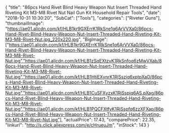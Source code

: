 {
	"title": "86pcs Hand Rivet Blind Heavy Weapon Nut Insert Threaded Hand Riveting Kit M3-M8 Rivet Nut Nail Gun Kit Household Repair Tools",
	"date": "2018-10-31 10:30:20",
	"SubCat": ["Tools"],
	"categories": ["Riveter Guns"],
	"thumbnailImage": "https://ae01.alicdn.com/kf/HLB1kr9GXErrK1RkSne1q6ArVVXa0/86pcs-Hand-Rivet-Blind-Heavy-Weapon-Nut-Insert-Threaded-Hand-Riveting-Kit-M3-M8-Rivet-Nut.jpg_220x220.jpg",
	"BigImage": ["https://ae01.alicdn.com/kf/HLB1kr9GXErrK1RkSne1q6ArVVXa0/86pcs-Hand-Rivet-Blind-Heavy-Weapon-Nut-Insert-Threaded-Hand-Riveting-Kit-M3-M8-Rivet-Nut.jpg","https://ae01.alicdn.com/kf/HLB1zSqEXtzvK1RkSnfoq6zMwVXab/86pcs-Hand-Rivet-Blind-Heavy-Weapon-Nut-Insert-Threaded-Hand-Riveting-Kit-M3-M8-Rivet-Nut.jpg","https://ae01.alicdn.com/kf/HLB1HtiEXynrK1RjSsziq6xptpXaO/86pcs-Hand-Rivet-Blind-Heavy-Weapon-Nut-Insert-Threaded-Hand-Riveting-Kit-M3-M8-Rivet-Nut.jpg","https://ae01.alicdn.com/kf/HLB1CuSFXyzxK1RjSspjq6AS.pXag/86pcs-Hand-Rivet-Blind-Heavy-Weapon-Nut-Insert-Threaded-Hand-Riveting-Kit-M3-M8-Rivet-Nut.jpg","https://ae01.alicdn.com/kf/HLB1PQCFXtfvK1RjSspfq6zzXFXap/86pcs-Hand-Rivet-Blind-Heavy-Weapon-Nut-Insert-Threaded-Hand-Riveting-Kit-M3-M8-Rivet-Nut.jpg"],
	"actualPrice": 17.43,
	"comparePrice": 22.35,
	"linkurl": "http://s.click.aliexpress.com/e/cHrueuJm",
	"inStock": 143
}
